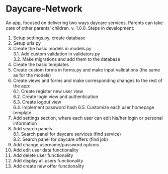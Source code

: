 # Daycare-Network
An app, focused on delivering two ways daycare services. Parents can take care of other parents' children.
v. 1.0.0.
Steps in development:
1. Setup settings.py, create database
2. Setup urls.py
3. Create the basic models in models.py  
3.1. Add custom validation in validators.py  
3.2. Make migrations and add them to the database  
4. Create the basic templates
5. Create custom forms in forms.py and make input validations (the same as for the models)
6. Create views and forms and make corresponding changes to the rest of the app:   
6.1. Create register new user view  
6.2. Create login view and authentication  
6.3. Create logout view  
6.4. Implement password hash
6.5. Customize each user homepage template
7. Add settings section, where each user can edit his/her login or personal information
8. Add search panels  
8.1. Search panel for daycare services (find service)  
8.2. Search panel for daycare offers (find job)
9. Add change username/password options
10. Add edit user data functionality
11. Add delete user functionality
12. Add display all users functionality
13. Add create new offer functionality
